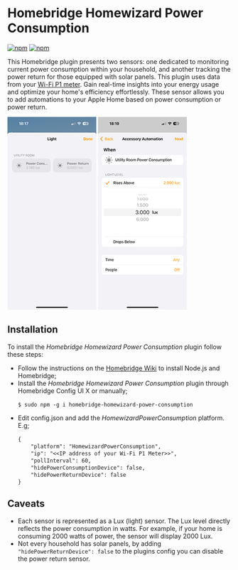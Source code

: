 # Homebridge Homewizard Power Consumption
[![npm](https://img.shields.io/npm/dt/homebridge-homewizard-power-consumption.svg)](https://www.npmjs.com/package/homebridge-homewizard-power-consumption)
[![npm](https://img.shields.io/npm/v/homebridge-homewizard-power-consumption.svg)](https://www.npmjs.com/package/homebridge-homewizard-power-consumption)

This Homebridge plugin presents two sensors: one dedicated to monitoring current power consumption within your household, and another tracking the power return for those equipped with solar panels. This plugin uses data from your [Wi-Fi P1 meter](https://www.homewizard.com/). Gain real-time insights into your energy usage and optimize your home's efficiency effortlessly. These sensor allows you to add automations to your Apple Home based on power consumption or power return.

 ![Two sensors in Utility room](/assets/plugin-example.png) ![Automation example](/assets/automation-example.png)

## Installation
To install the *Homebridge Homewizard Power Consumption* plugin follow these steps:

- Follow the instructions on the [Homebridge Wiki](https://homebridge.io/how-to-install-homebridge) to install Node.js and Homebridge;
- Install the *Homebridge Homewizard Power Consumption* plugin through Homebridge Config UI X or manually;
  ```
  $ sudo npm -g i homebridge-homewizard-power-consumption
  ```
- Edit config.json and add the *HomewizardPowerConsumption* platform. E.g;
    ```
    {
        "platform": "HomewizardPowerConsumption",
        "ip": "<<IP address of your Wi-Fi P1 Meter>>",
        "pollInterval": 60,
        "hidePowerConsumptionDevice": false,
        "hidePowerReturnDevice": false
    }
    ```

## Caveats
- Each sensor is represented as a Lux (light) sensor. The Lux level directly reflects the power consumption in watts. For example, if your home is consuming 2000 watts of power, the sensor will display 2000 Lux.
- Not every household has solar panels, by adding `"hidePowerReturnDevice": false` to the plugins config you can disable the power return sensor.
